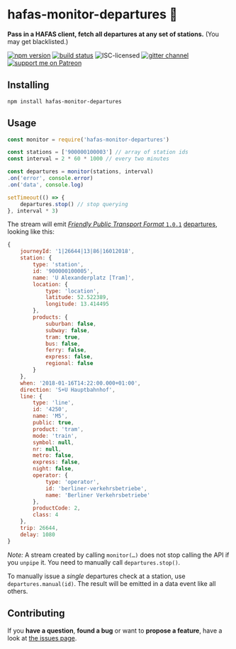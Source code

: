 # hafas-monitor-departures 🔭

**Pass in a HAFAS client, fetch all departures at any set of stations.** (You may get blacklisted.)

[![npm version](https://img.shields.io/npm/v/hafas-monitor-departures.svg)](https://www.npmjs.com/package/hafas-monitor-departures)
[![build status](https://img.shields.io/travis/derhuerst/hafas-monitor-departures.svg)](https://travis-ci.org/derhuerst/hafas-monitor-departures)
![ISC-licensed](https://img.shields.io/github/license/derhuerst/hafas-monitor-departures.svg)
[![gitter channel](https://badges.gitter.im/derhuerst/vbb-rest.svg)](https://gitter.im/derhuerst/vbb-rest)
[![support me on Patreon](https://img.shields.io/badge/support%20me-on%20patreon-fa7664.svg)](https://patreon.com/derhuerst)


## Installing

```shell
npm install hafas-monitor-departures
```


## Usage

```js
const monitor = require('hafas-monitor-departures')

const stations = ['900000100003'] // array of station ids
const interval = 2 * 60 * 1000 // every two minutes

const departures = monitor(stations, interval)
.on('error', console.error)
.on('data', console.log)

setTimeout(() => {
	departures.stop() // stop querying
}, interval * 3)
```

The stream will emit [*Friendly Public Transport Format* `1.0.1`](https://github.com/public-transport/friendly-public-transport-format/blob/1.0.1/spec/readme.md) [departures](https://github.com/derhuerst/hafas-client/blob/master/docs/departures.md#response), looking like this:

```js
{
	journeyId: '1|26644|13|86|16012018',
	station: {
		type: 'station',
		id: '900000100005',
		name: 'U Alexanderplatz [Tram]',
		location: {
			type: 'location',
			latitude: 52.522389,
			longitude: 13.414495
		},
		products: {
			suburban: false,
			subway: false,
			tram: true,
			bus: false,
			ferry: false,
			express: false,
			regional: false
		}
	},
	when: '2018-01-16T14:22:00.000+01:00',
	direction: 'S+U Hauptbahnhof',
	line: {
		type: 'line',
		id: '4250',
		name: 'M5',
		public: true,
		product: 'tram',
		mode: 'train',
		symbol: null,
		nr: null,
		metro: false,
		express: false,
		night: false,
		operator: {
			type: 'operator',
			id: 'berliner-verkehrsbetriebe',
			name: 'Berliner Verkehrsbetriebe'
		},
		productCode: 2,
		class: 4
	},
	trip: 26644,
	delay: 1080
}
```

*Note:* A stream created by calling `monitor(…)` does not stop calling the API if you `unpipe` it. You need to manually call `departures.stop()`.

To manually issue a *single* departures check at a station, use `departures.manual(id)`. The result will be emitted in a data event like all others.


## Contributing

If you **have a question**, **found a bug** or want to **propose a feature**, have a look at [the issues page](https://github.com/derhuerst/hafas-monitor-departures/issues).
